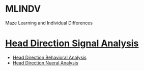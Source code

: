 # MLINDV
Maze Learning and Individual Differences

# [Head Direction Signal Analysis](https://github.com/sumneets/MLINDV/tree/main/Head_Direction_Analyses)
* [Head Direction Behavioral Analysis](https://github.com/sumneets/MLINDV/tree/main/Head_Direction_Analyses/Head_Direction_Behavioral_Analysis)
* [Head Direction Nueral Analysis](https://github.com/sumneets/MLINDV/tree/main/Head_Direction_Analyses/Head_Direction_Neural_Analysis)

